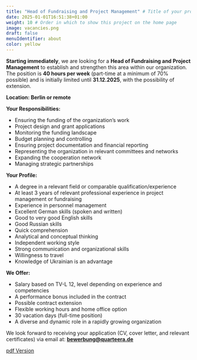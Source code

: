 ```yaml
---
title: "Head of Fundraising and Project Management" # Title of your project
date: 2025-01-01T16:51:38+01:00
weight: 10 # Order in which to show this project on the home page
image: vacancies.png
draft: false
menuIdentifier: about
color: yellow
---
```


**Starting immediately**, we are looking for a **Head of Fundraising and Project Management** to establish and strengthen this area within our organization.  
The position is **40 hours per week** (part-time at a minimum of 70% possible) and is initially limited until **31.12.2025**, with the possibility of extension.

**Location: Berlin or remote**

**Your Responsibilities:**

- Ensuring the funding of the organization’s work
- Project design and grant applications
- Monitoring the funding landscape
- Budget planning and controlling
- Ensuring project documentation and financial reporting
- Representing the organization in relevant committees and networks
- Expanding the cooperation network
- Managing strategic partnerships

**Your Profile:**

- A degree in a relevant field or comparable qualification/experience
- At least 3 years of relevant professional experience in project management or fundraising
- Experience in personnel management
- Excellent German skills (spoken and written)
- Good to very good English skills
- Good Russian skills
- Quick comprehension
- Analytical and conceptual thinking
- Independent working style
- Strong communication and organizational skills
- Willingness to travel
- Knowledge of Ukrainian is an advantage

**We Offer:**

- Salary based on TV-L 12, level depending on experience and competencies
- A performance bonus included in the contract
- Possible contract extension
- Flexible working hours and home office option
- 30 vacation days (full-time position)
- A diverse and dynamic role in a rapidly growing organization

We look forward to receiving your application (CV, cover letter, and relevant certificates) via email at: **bewerbung@quarteera.de**

[pdf Version](https://quarteera.de/files/stelle/Stellenausschreibung_Fundraising.pdf)
